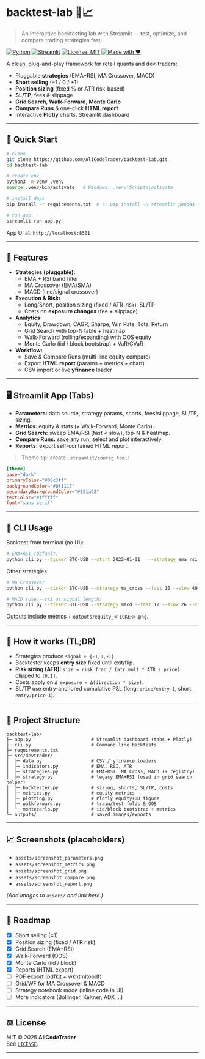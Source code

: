 # backtest-lab 🧪📈  
> An interactive backtesting lab with Streamlit — test, optimize, and compare trading strategies fast.

[![Python](https://img.shields.io/badge/Python-3.9%2B-blue.svg)](#)
[![Streamlit](https://img.shields.io/badge/Streamlit-app-red.svg)](#)
[![License: MIT](https://img.shields.io/badge/License-MIT-green.svg)](#)
[![Made with ❤️](https://img.shields.io/badge/Made%20with-❤️-ff69b4.svg)](#)

A clean, plug-and-play framework for retail quants and dev-traders:
- Pluggable **strategies** (EMA+RSI, MA Crossover, MACD)
- **Short selling** (−1 / 0 / +1)
- **Position sizing** (fixed % or ATR risk-based)
- **SL/TP**, fees & slippage
- **Grid Search**, **Walk-Forward**, **Monte Carlo**
- **Compare Runs** & one-click **HTML report**
- Interactive **Plotly** charts, Streamlit dashboard

---

## 🚀 Quick Start

```bash
# clone
git clone https://github.com/AliCodeTrader/backtest-lab.git
cd backtest-lab

# create env
python3 -m venv .venv
source .venv/bin/activate   # Windows: .venv\Scripts\activate

# install deps
pip install -r requirements.txt  # یا: pip install -U streamlit pandas numpy yfinance plotly matplotlib

# run app
streamlit run app.py
```

App UI at: `http://localhost:8501`

---

## 🧩 Features

- **Strategies (pluggable):**
  - EMA + RSI band filter
  - MA Crossover (EMA/SMA)
  - MACD (line/signal crossover)
- **Execution & Risk:**
  - Long/Short, position sizing (fixed / ATR-risk), SL/TP
  - Costs on **exposure changes** (fee + slippage)
- **Analytics:**
  - Equity, Drawdown, CAGR, Sharpe, Win Rate, Total Return
  - Grid Search with top-N table + heatmap
  - Walk-Forward (rolling/expanding) with OOS equity
  - Monte Carlo (iid / block bootstrap) + VaR/CVaR
- **Workflow:**
  - Save & Compare Runs (multi-line equity compare)
  - Export **HTML report** (params + metrics + chart)
  - CSV import or live **yfinance** loader

---

## 🖥️ Streamlit App (Tabs)

- **Parameters:** data source, strategy params, shorts, fees/slippage, SL/TP, sizing.
- **Metrics:** equity & stats (+ Walk-Forward, Monte Carlo).
- **Grid Search:** sweep EMA/RSI (fast < slow), top-N & heatmap.
- **Compare Runs:** save any run, select and plot interactively.
- **Reports:** export self-contained HTML report.

> Theme tip: create `.streamlit/config.toml`:
```toml
[theme]
base="dark"
primaryColor="#00c3ff"
backgroundColor="#0f1117"
secondaryBackgroundColor="#151a22"
textColor="#ffffff"
font="sans serif"
```

---

## 🧪 CLI Usage

Backtest from terminal (no UI):

```bash
# EMA+RSI (default)
python cli.py --ticker BTC-USD --start 2022-01-01   --strategy ema_rsi --fast 20 --slow 50 --rsi 14   --size-mode risk --risk-frac 0.02 --atr-len 14 --atr-mult 2.0   --allow-shorts --fee 0.0005 --slippage 0.0002 --sl 0.05 --tp 0.12
```

Other strategies:
```bash
# MA Crossover
python cli.py --ticker BTC-USD --strategy ma_cross --fast 10 --slow 40

# MACD (use --rsi as signal length)
python cli.py --ticker BTC-USD --strategy macd --fast 12 --slow 26 --rsi 9
```

Outputs include metrics + `outputs/equity_<TICKER>.png`.

---

## 🧠 How it works (TL;DR)

- Strategies produce `signal ∈ {-1,0,+1}`.
- Backtester keeps **entry size** fixed until exit/flip.
- **Risk sizing (ATR):** `size ≈ risk_frac / (atr_mult * ATR / price)` clipped to `[0,1]`.
- Costs apply on `Δ exposure = Δ(direction * size)`.
- SL/TP use entry-anchored cumulative P&L (long: `price/entry−1`, short: `entry/price−1`).

---

## 📂 Project Structure

```
backtest-lab/
├─ app.py                      # Streamlit dashboard (tabs + Plotly)
├─ cli.py                      # Command-line backtests
├─ requirements.txt
├─ src/devtrader/
│  ├─ data.py                  # CSV / yfinance loaders
│  ├─ indicators.py            # EMA, RSI, ATR
│  ├─ strategies.py            # EMA+RSI, MA Cross, MACD (+ registry)
│  ├─ strategy.py              # legacy EMA+RSI (used in grid search helper)
│  ├─ backtester.py            # sizing, shorts, SL/TP, costs
│  ├─ metrics.py               # equity metrics
│  ├─ plotting.py              # Plotly equity+DD figure
│  ├─ walkforward.py           # train/test folds & OOS
│  └─ montecarlo.py            # iid/block bootstrap + metrics
└─ outputs/                    # saved images/exports
```

---

## 📈 Screenshots (placeholders)

- `assets/screenshot_parameters.png`  
- `assets/screenshot_metrics.png`  
- `assets/screenshot_grid.png`  
- `assets/screenshot_compare.png`  
- `assets/screenshot_report.png`

*(Add images to `assets/` and link here.)*

---

## 🔬 Roadmap

- [x] Short selling (±1)
- [x] Position sizing (fixed / ATR risk)
- [x] Grid Search (EMA+RSI)
- [x] Walk-Forward (OOS)
- [x] Monte Carlo (iid / block)
- [x] Reports (HTML export)
- [ ] PDF export (pdfkit + wkhtmltopdf)
- [ ] Grid/WF for MA Crossover & MACD
- [ ] Strategy notebook mode (inline code in UI)
- [ ] More indicators (Bollinger, Keltner, ADX …)

---

## ⚖️ License

MIT © 2025 **AliCodeTrader**  
See [`LICENSE`](LICENSE).

---

